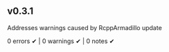 ## v0.3.1

Addresses warnings caused by RcppArmadillo update

0 errors ✔ | 0 warnings ✔ | 0 notes ✔
